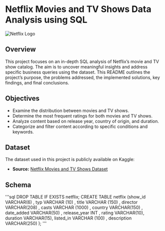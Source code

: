 # Netflix Movies and TV Shows Data Analysis using SQL

![Netflix Logo](https://platform.theverge.com/wp-content/uploads/sites/2/chorus/uploads/chorus_asset/file/15844974/netflixlogo.0.0.1466448626.png?quality=90&strip=all&crop=1.2535702951444%2C0%2C97.492859409711%2C100&w=2400)

## Overview
This project focuses on an in-depth SQL analysis of Netflix’s movie and TV show catalog. The aim is to uncover meaningful insights and address specific business queries using the dataset. This README outlines the project’s purpose, the problems addressed, the implemented solutions, key findings, and final conclusions.

## Objectives

- Examine the distribution between movies and TV shows.
- Determine the most frequent ratings for both movies and TV shows.
- Analyze content based on release year, country of origin, and duration.
- Categorize and filter content according to specific conditions and keywords.

## Dataset

The dataset used in this project is publicly available on Kaggle:

- **Source:** [Netflix Movies and TV Shows Dataset](https://www.kaggle.com/datasets/shivamb/netflix-shows?resource=download)

## Schema
'''sql
DROP TABLE IF EXISTS netflix;
CREATE TABLE netflix
(show_id VARCHAR(6) ,
typ VARCHAR (10) ,
title VARCHAR (150) ,
director VARCHAR(208) ,
casts VARCHAR (1000) ,
country VARCHAR(150) ,
date_added VARCHAR(50) ,
release_year INT ,
rating VARCHAR(10),
duration VARCHAR(15),
listed_in VARCHAR (100) ,
description VARCHAR(250)
);
'''
